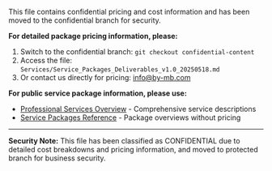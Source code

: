 This file contains confidential pricing and cost information and has been moved to the confidential branch for security.

**For detailed package pricing information, please:**
1. Switch to the confidential branch: `git checkout confidential-content`
2. Access the file: `Services/Service_Packages_Deliverables_v1.0_20250518.md`
3. Or contact us directly for pricing: info@by-mb.com

**For public service package information, please use:**
- [Professional Services Overview](Professional_Services_Overview_v2.0_20250610.md) - Comprehensive service descriptions
- [Service Packages Reference](Service_Packages_Reference_v1.0_20250609.md) - Package overviews without pricing

---

**Security Note:** This file has been classified as CONFIDENTIAL due to detailed cost breakdowns and pricing information, and moved to protected branch for business security.
